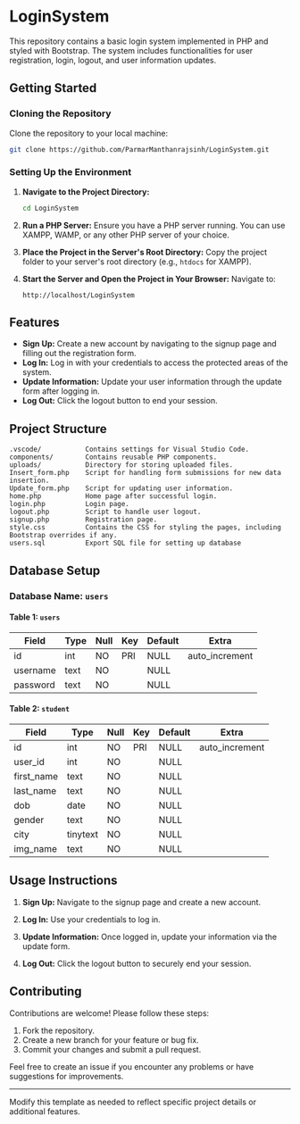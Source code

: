 # LoginSystem

This repository contains a basic login system implemented in PHP and styled with Bootstrap. The system includes functionalities for user registration, login, logout, and user information updates.

## Getting Started

### Cloning the Repository
Clone the repository to your local machine:
```bash
git clone https://github.com/ParmarManthanrajsinh/LoginSystem.git
```

### Setting Up the Environment
1. **Navigate to the Project Directory:**
   ```bash
   cd LoginSystem
   ```

2. **Run a PHP Server:**
   Ensure you have a PHP server running. You can use XAMPP, WAMP, or any other PHP server of your choice.

3. **Place the Project in the Server's Root Directory:**
   Copy the project folder to your server's root directory (e.g., `htdocs` for XAMPP).

4. **Start the Server and Open the Project in Your Browser:**
   Navigate to:
   ```
   http://localhost/LoginSystem
   ```

## Features
- **Sign Up:** Create a new account by navigating to the signup page and filling out the registration form.
- **Log In:** Log in with your credentials to access the protected areas of the system.
- **Update Information:** Update your user information through the update form after logging in.
- **Log Out:** Click the logout button to end your session.

## Project Structure
```plaintext
.vscode/           Contains settings for Visual Studio Code.
components/        Contains reusable PHP components.
uploads/           Directory for storing uploaded files.
Insert_form.php    Script for handling form submissions for new data insertion.
Update_form.php    Script for updating user information.
home.php           Home page after successful login.
login.php          Login page.
logout.php         Script to handle user logout.
signup.php         Registration page.
style.css          Contains the CSS for styling the pages, including Bootstrap overrides if any.
users.sql          Export SQL file for setting up database
```

## Database Setup
### Database Name: `users`

#### Table 1: `users`
| Field     | Type   | Null | Key | Default | Extra          |
|-----------|--------|------|-----|---------|----------------|
| id        | int    | NO   | PRI | NULL    | auto_increment |
| username  | text   | NO   |     | NULL    |                |
| password  | text   | NO   |     | NULL    |                |

#### Table 2: `student`
| Field       | Type     | Null | Key | Default | Extra          |
|-------------|----------|------|-----|---------|----------------|
| id          | int      | NO   | PRI | NULL    | auto_increment |
| user_id     | int      | NO   |     | NULL    |                |
| first_name  | text     | NO   |     | NULL    |                |
| last_name   | text     | NO   |     | NULL    |                |
| dob         | date     | NO   |     | NULL    |                |
| gender      | text     | NO   |     | NULL    |                |
| city        | tinytext | NO   |     | NULL    |                |
| img_name    | text     | NO   |     | NULL    |                |

## Usage Instructions
1. **Sign Up:**
   Navigate to the signup page and create a new account.

2. **Log In:**
   Use your credentials to log in.

3. **Update Information:**
   Once logged in, update your information via the update form.

4. **Log Out:**
   Click the logout button to securely end your session.

## Contributing
Contributions are welcome! Please follow these steps:
1. Fork the repository.
2. Create a new branch for your feature or bug fix.
3. Commit your changes and submit a pull request.

Feel free to create an issue if you encounter any problems or have suggestions for improvements.

---
Modify this template as needed to reflect specific project details or additional features.

